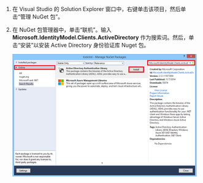 1. 在 Visual Studio 的 Solution Explorer 窗口中，右键单击该项目，然后单击“管理 NuGet 包”。

2. 在 NuGet 包管理器中，单击“联机”。输入 **Microsoft.IdentityModel.Clients.ActiveDirectory** 作为搜索词。然后，单击“安装”以安装 Active Directory 身份验证库 Nuget 包。

   ![](./media/mobile-services-dotnet-adal-install-nuget/mobile-services-adal-nuget-package.png)

<!---HONumber=71-->